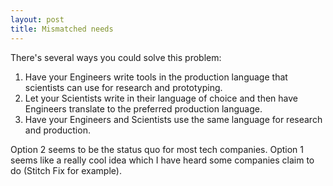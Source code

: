 ```yaml
---
layout: post
title: Mismatched needs
---
```


There's several ways you could solve this problem:

1. Have your Engineers write tools in the production language that scientists can use
   for research and prototyping.
2. Let your Scientists write in their language of choice and then have Engineers translate
   to the preferred production language.
3. Have your Engineers and Scientists use the same language for research and production.

Option 2 seems to be the status quo for most tech companies. Option 1 seems like a 
really cool idea which I have heard some companies claim to do (Stitch Fix for example).

